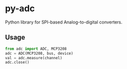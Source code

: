 # py-adc

Python library for SPI-based Analog-to-digital converters.

## Usage

```python
from adc import ADC, MCP3208
adc = ADC(MCP3208, bus, device)
val = adc.measure(channel)
adc.close()
```
